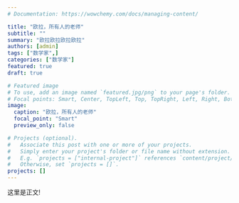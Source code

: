 ```yaml
---
# Documentation: https://wowchemy.com/docs/managing-content/

title: "欧拉，所有人的老师"
subtitle: ""
summary: "欧拉欧拉欧拉欧拉"
authors: [admin]
tags: ["数学家",]
categories: ["数学家"]
featured: true
draft: true

# Featured image
# To use, add an image named `featured.jpg/png` to your page's folder.
# Focal points: Smart, Center, TopLeft, Top, TopRight, Left, Right, BottomLeft, Bottom, BottomRight.
image:
  caption: "欧拉，所有人的老师"
  focal_point: "Smart"
  preview_only: false

# Projects (optional).
#   Associate this post with one or more of your projects.
#   Simply enter your project's folder or file name without extension.
#   E.g. `projects = ["internal-project"]` references `content/project/deep-learning/index.md`.
#   Otherwise, set `projects = []`.
projects: []
---
```


这里是正文!